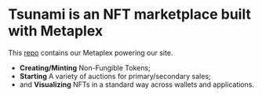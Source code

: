 # Tsunami is an NFT marketplace built with Metaplex

This <a href="https://github.com/cryptohighway/metaplex">repo</a> contains our Metaplex powering our site.

- **Creating/Minting** Non-Fungible Tokens;
- **Starting** A variety of auctions for primary/secondary sales;
- and **Visualizing** NFTs in a standard way across wallets and applications.
